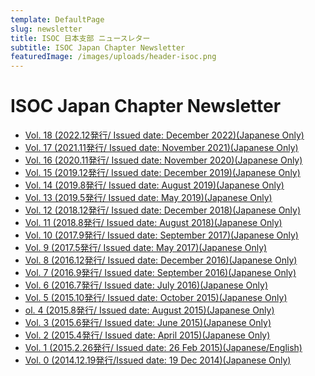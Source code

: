 ```yaml
---
template: DefaultPage
slug: newsletter
title: ISOC 日本支部 ニュースレター
subtitle: ISOC Japan Chapter Newsletter
featuredImage: /images/uploads/header-isoc.png
---
```


ISOC Japan Chapter Newsletter
=============================

- [Vol. 18 (2022.12発行/ Issued date: December 2022)(Japanese Only)](https://drive.google.com/file/d/1kZyN415CrwMaRPK1D3jr8LMt6J5LOEhO/view?usp=share_link)
- [Vol. 17 (2021.11発行/ Issued date: November 2021)(Japanese Only)](https://drive.google.com/file/d/1WPZRZ5KL-810U65CcnFJ1wZNa1e3MTU4/view?usp=share_link)
- [Vol. 16 (2020.11発行/ Issued date: November 2020)(Japanese Only)](https://drive.google.com/file/d/15JReNLj9OTchL98W7FYfYtoPh_nlD6eq/view?usp=share_link)
- [Vol. 15 (2019.12発行/ Issued date: December 2019)(Japanese Only)](https://drive.google.com/file/d/1fFSqE8W_sleHkvojJoQhRclLuB_7UiLA/view?usp=share_link)
- [Vol. 14 (2019.8発行/ Issued date: August 2019)(Japanese Only)](https://drive.google.com/file/d/1-jr_ThC2O2dSygYdyqE5vRKp8sZmpeI3/view?usp=share_link)
- [Vol. 13 (2019.5発行/ Issued date: May 2019)(Japanese Only)](https://drive.google.com/file/d/1TR4ZtMjIrcd58s61-SOj6PbBM-YjzReI/view?usp=share_link)
- [Vol. 12 (2018.12発行/ Issued date: December 2018)(Japanese Only)](https://drive.google.com/file/d/1od-QjXnxiH6Vs5jl1A9LSF2lWdEnk6fv/view?usp=share_link)
- [Vol. 11 (2018.8発行/ Issued date: August 2018)(Japanese Only)](https://drive.google.com/file/d/1WLbK9_at_luHq-y3zuoGwG35Bn734dd2/view?usp=share_link)
- [Vol. 10 (2017.9発行/ Issued date: September 2017)(Japanese Only)](https://drive.google.com/file/d/1BqRZt7WspUnboLMeelSfEsLCdNILpcnx/view?usp=share_link)
- [Vol. 9 (2017.5発行/ Issued date: May 2017)(Japanese Only)](https://drive.google.com/file/d/1zYMs1vuxcdXgGNIO-iGBdRQN_Mo_LZ3h/view?usp=share_link)
- [Vol. 8 (2016.12発行/ Issued date: December 2016)(Japanese Only)](https://drive.google.com/file/d/13BW8KQZ5iz2oTCIZfAbx7yrvwOJTACS2/view?usp=share_link)
- [Vol. 7 (2016.9発行/ Issued date: September 2016)(Japanese Only)](https://drive.google.com/file/d/1ABSDxothopji6hxLR0DL8xh6Y7uDkVUc/view?usp=share_link)
- [Vol. 6 (2016.7発行/ Issued date: July 2016)(Japanese Only)](https://drive.google.com/file/d/14NepvAxo5HgXAmxs5Z8nl1GGm5KdK8aG/view?usp=share_link)
- [Vol. 5 (2015.10発行/ Issued date: October 2015)(Japanese Only)](https://drive.google.com/file/d/1RN5Y1a6NjDbPSePS83uoiJiOlo5RvpmQ/view?usp=share_link)
- [ol. 4 (2015.8発行/ Issued date: August 2015)(Japanese Only)](https://drive.google.com/file/d/1KLmYdhwnQCgbSiHepogUiwvXpzvxvE7N/view?usp=share_link)
- [Vol. 3 (2015.6発行/ Issued date: June 2015)(Japanese Only)](https://drive.google.com/file/d/1tUBECgv3IZG1u6eHeR_BMc3ka5hBYQKq/view?usp=share_link)
- [Vol. 2 (2015.4発行/ Issued date: April 2015)(Japanese Only)](https://drive.google.com/file/d/1xsJou4x3NlZu8gzKOXM3pHFX7bqz9Pd6/view?usp=share_link)
- [Vol. 1 (2015.2.26発行/ Issued date: 26 Feb 2015)(Japanese/English)](https://drive.google.com/file/d/1mgznGsQK_HJKfzjpJq6BBf17D4zi4Tp0/view?usp=share_link)
- [Vol. 0 (2014.12.19発行/Issued date: 19 Dec 2014)(Japanese Only)](https://drive.google.com/file/d/1wnGpe8NpCkrGXydsMjr__q-rD4QOL9rN/view?usp=share_link)
